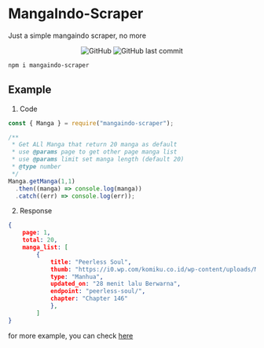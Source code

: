 # MangaIndo-Scraper
Just a simple mangaindo scraper, no more

<p align="center">
<img alt="GitHub" src="https://img.shields.io/github/license/febryardiansyah/mangaindo-scraper"> 
<img alt="GitHub last commit" src="https://img.shields.io/github/last-commit/febryardiansyah/mangaindo-scraper">
</p>

```bash
npm i mangaindo-scraper
```

## Example
1. Code
```javascript
const { Manga } = require("mangaindo-scraper");

/**
 * Get ALl Manga that return 20 manga as default
 * use @params page to get other page manga list
 * use @params limit set manga length (default 20)
 * @type number
 */
Manga.getManga(1,1)
  .then((manga) => console.log(manga))
  .catch((err) => console.log(err));
```

2. Response
```json
{
    page: 1,
    total: 20,
    manga_list: [
        {
            title: "Peerless Soul",
            thumb: "https://i0.wp.com/komiku.co.id/wp-content/uploads/Manhua-Peerless-Soul.jpg?resize=450,235&quality=60",
            type: "Manhua",
            updated_on: "28 menit lalu Berwarna",
            endpoint: "peerless-soul/",
            chapter: "Chapter 146"
            },
        ]
}
```

for more example, you can check [here]("https://github.com/febryardiansyah/mangaindo-scraper/blob/master/sample")